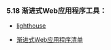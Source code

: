 ### 5.18 渐进式Web应用程序工具：

*   [lighthouse](https://developers.google.com/web/tools/lighthouse/)

*   [渐进式Web应用程序清单](https://developers.google.com/web/progressive-web-apps/checklist)